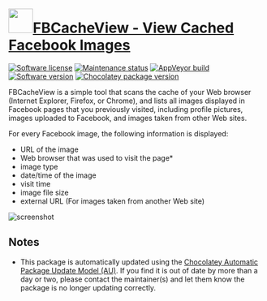 # [<img src="https://cdn.jsdelivr.net/gh/dgalbraith/chocolatey-packages@ec1652f85e86682fba61efdbeb5a556dd6ad0284/icons/fbcacheview.png" width="48" height="48"/>FBCacheView - View Cached Facebook Images](https://chocolatey.org/packages/fbcacheview)

[![Software license](https://img.shields.io/badge/license-freeware-orange)](http://www.nirsoft.net/utils/facebook_cache_viewer.html)
[![Maintenance status](https://img.shields.io/badge/maintained%3F-yes-green.svg)](https://gitHub.com/dgalbraith/chocolatey-packages/graphs/commit-activity)
[![AppVeyor build](https://img.shields.io/appveyor/ci/dgalbraith/chocolatey-packages)](https://ci.appveyor.com/project/dgalbraith/chocolatey-packages)
[![Software version](https://img.shields.io/badge/Source-v1.16111.22.21.20-blue.svg)](http://www.nirsoft.net/utils/facebook_cache_viewer.html)
[![Chocolatey package version](https://img.shields.io/chocolatey/v/fbcacheview?label=Chocolatey)](https://chocolatey.org/packages/fbcacheview)

FBCacheView is a simple tool that scans the cache of your Web browser (Internet Explorer, Firefox, or Chrome), and lists all images displayed in Facebook pages that you previously visited, including profile pictures, images uploaded to Facebook, and images taken from other Web sites.

For every Facebook image, the following information is displayed:

* URL of the image
* Web browser that was used to visit the page*
* image type
* date/time of the image
* visit time
* image file size
* external URL (For images taken from another Web site)

![screenshot](https://cdn.jsdelivr.net/gh/dgalbraith/chocolatey-packages@48b2855247b0e422e994f50e85b9bf8c8ca98c79/automatic/fbcacheview/screenshot.png)

## Notes

* This package is automatically updated using the [Chocolatey Automatic Package Update Model (AU)](https://github.com/majkinetor/au/blob/master/README.md).
  If you find it is out of date by more than a day or two, please contact the maintainer(s) and let them know the package is no longer updating correctly.
